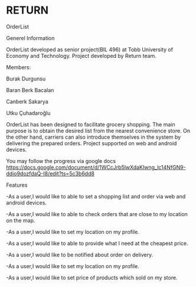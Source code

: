 # RETURN #

OrderList

Generel Information

OrderList developed as senior project(BIL 496) at Tobb University of Economy and Technology.
Project developed by Return team.

Members:

Burak Durgunsu

Baran Berk Bacalan

Canberk Sakarya

Utku Çuhadaroğlu

OrderList has been designed to facilitate grocery shopping.
The main purpose is to obtain the desired list from the nearest convenience store.
On the other hand, carriers can also introduce themselves in the system by delivering the prepared orders.
Project supported on web and android devices.

You may follow the progress via google docs
https://docs.google.com/document/d/1WCcJrb5lwXdaKIwng_lc14NfGN9-ddio9dozfdaQ-I8/edit?ts=5c3b6dd8

Features

-As a user,I would like to able to set a shopping list and order via web and android devices.

-As a user,I would like to able to check orders that are close to my location on the map.

-As a user,I would like to set my location on my profile.

-As a user,I would like to able to provide what I need at the cheapest price.

-As a user,I would like to be notified about order on delivery.

-As a user,I would like to set my location on my profile.

-As a user,I would like to set price of products which sold on my store.

